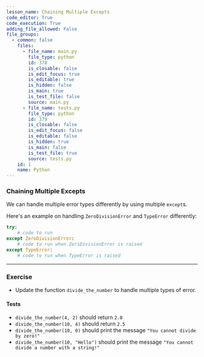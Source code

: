 ```yaml
---
lesson_name: Chaining Multiple Excepts
code_editor: True
code_execution: True
adding_file_allowed: False
file_groups:
  - common: false
    files:
      - file_name: main.py
        file_type: python
        id: 378
        is_closable: false
        is_edit_focus: true
        is_editable: true
        is_hidden: false
        is_main: true
        is_test_file: false
        source: main.py
      - file_name: tests.py
        file_type: python
        id: 379
        is_closable: false
        is_edit_focus: false
        is_editable: false
        is_hidden: true
        is_main: false
        is_test_file: true
        source: tests.py
    id: 1
    name: Python
---
```


### Chaining Multiple Excepts

We can handle multiple error types differently by using multiple `except`s.

Here's an example on handling `ZeroDivisionError` and `TypeError` differently:

```python
try:
    # code to run
except ZeroDivisionError:
    # code to run when ZeriDivisionError is raised
except TypeError:
    # code to run when TypeError is raised
```

---

### Exercise

- Update the function `divide_the_number` to handle multiple types of error.

#### Tests

<ul>
<li id="test-1"><code>divide_the_number(4, 2)</code> should return <code>2.0</code></li>
<li id="test-2"><code>divide_the_number(10, 4)</code> should return <code>2.5</code></li>
<li id="test-3"><code>divide_the_number(10, 0)</code> should print the message <code>"You cannot divide by zero!"</code></li>
<li id="test-4"><code>divide_the_number(10, "Hello")</code> should print the message <code>"You cannot divide a number with a string!"</code></li>
</ul>
